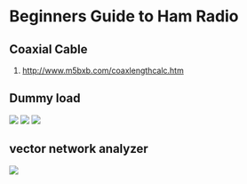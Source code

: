 # Beginners Guide to Ham Radio


## Coaxial Cable
1. http://www.m5bxb.com/coaxlengthcalc.htm

## Dummy load
![](https://res.cloudinary.com/dkvj6mo4c/image/upload/v1632030091/ham%20radio/1260594278_phjlkh.jpg)
![](https://res.cloudinary.com/dkvj6mo4c/image/upload/v1632030110/ham%20radio/654019499_if4td0.jpg)
![](https://res.cloudinary.com/dkvj6mo4c/image/upload/v1632030135/ham%20radio/2065187217_yar57d.jpg)

## vector network analyzer
![](https://res.cloudinary.com/dkvj6mo4c/image/upload/v1632030165/ham%20radio/1800385841_we3pht.jpg)

